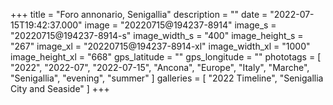 +++
title = "Foro annonario, Senigallia"
description = ""
date = "2022-07-15T19:42:37.000"
image = "20220715@194237-8914"
image_s = "20220715@194237-8914-s"
image_width_s = "400"
image_height_s = "267"
image_xl = "20220715@194237-8914-xl"
image_width_xl = "1000"
image_height_xl = "668"
gps_latitude = ""
gps_longitude = ""
phototags = [ "2022", "2022-07", "2022-07-15", "Ancona", "Europe", "Italy", "Marche", "Senigallia", "evening", "summer" ]
galleries = [ "2022 Timeline", "Senigallia City and Seaside" ]
+++
